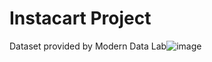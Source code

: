 # Instacart Project 
Dataset provided by Modern Data Lab![image](https://user-images.githubusercontent.com/117702329/209453600-37bb8bd4-c0b0-4529-b211-dd9255470fe4.png)
  
